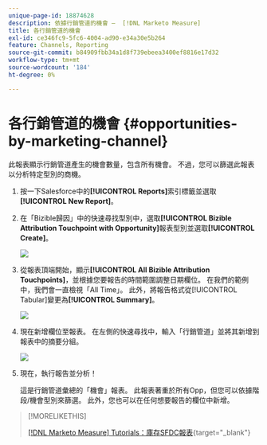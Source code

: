 ```yaml
---
unique-page-id: 18874628
description: 依據行銷管道的機會 —  [!DNL Marketo Measure]
title: 各行銷管道的機會
exl-id: ce346fc9-5fc6-4004-ad90-e34a30e5b264
feature: Channels, Reporting
source-git-commit: b84909fbb34a1d8f739ebeea3400ef8816e17d32
workflow-type: tm+mt
source-wordcount: '184'
ht-degree: 0%

---
```


# 各行銷管道的機會 {#opportunities-by-marketing-channel}

此報表顯示行銷管道產生的機會數量，包含所有機會。 不過，您可以篩選此報表以分析特定型別的商機。

1. 按一下Salesforce中的&#x200B;**[!UICONTROL Reports]**&#x200B;索引標籤並選取&#x200B;**[!UICONTROL New Report]**。

1. 在「Bizible歸因」中的快速尋找型別中，選取&#x200B;**[!UICONTROL Bizible Attribution Touchpoint with Opportunity]**&#x200B;報表型別並選取&#x200B;**[!UICONTROL Create]**。

   ![](assets/1-2.jpg)

1. 從報表頂端開始，顯示&#x200B;**[!UICONTROL All Bizible Attribution Touchpoints]**，並根據您要報告的時間範圍調整日期欄位。 在我們的範例中，我們會一直檢視「All Time」。 此外，將報告格式從[!UICONTROL Tabular]變更為&#x200B;**[!UICONTROL Summary]**。

   ![](assets/2-2.jpg)

1. 現在新增欄位至報表。 在左側的快速尋找中，輸入「行銷管道」並將其新增到報表中的摘要分組。

   ![](assets/3-2.jpg)

1. 現在，執行報告並分析！

   這是行銷管道彙總的「機會」報表。 此報表著重於所有Opp，但您可以依據階段/機會型別來篩選。 此外，您也可以在任何想要報告的欄位中新增。

>[!MORELIKETHIS]
>
>[[!DNL Marketo Measure] Tutorials：庫存SFDC報表](https://experienceleague.adobe.com/zh-hant/docs/marketo-measure-learn/tutorials/onboarding/marketo-measure-102/stock-salesforce-reports){target="_blank"}
